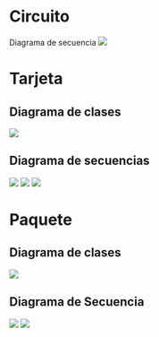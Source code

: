 # Circuito

Diagrama de secuencia 
<img src="http://www.plantuml.com/plantuml/png/hPJDRXCn4CVlVWghND93WEGObQYqa5EH8jHRn67McOPHT-t57qNawV5wOhDEMcaFv9BnUFu_puVNjyw3zQ5hHH__IL4FsikhrJrP5SYRAmbEvaKTqvYMFCZLNVfFWMoUeRR6FbBFf9Dz5l50ZlM3KU_vq9Z5wZ4qh1-CnIL_Yoxpatt9MDQCvHbZGnhQj9kiynCWuwCXX2VVehnvCd7JqH4_BJwk7q0VmKhkIQpZ2B8tLc8hrQbvSlOTbR4MSnFaFAKYvpdhxBYMVwH7sv46wS2JUmBbZINeK7kic3SVXYpMGhXdqZ5fwAJ3Nm6rmc_e71pmSqi7BTMWj0A2DpfqJJJ5RhukWvKhsQO2PZp1KntN0fId5_3uB_BTPdCNVw8u8eOBca39WHd2wyHWIKIeqFKjtbloQCbyGVT2eCZecVz9RiHYGK7niiwcHct10kDiOhttCUfQxF4CMOv8r_6LNDc_adG8q8vHoJ-lKjXv6_17EIH3HpI-qs_rRgJCr98VAqk2QHM1-JfDG3AX08io8tdzd-V3q0dpwT6zEXy6bDuj9_MEDNNlbbNlbX78d_yK82iAZuM59vJ5wEK7WxU6oY6LhV4t--g-GjSGsA_EmzxC-XZwTZClUpBo9FJOKPvlqLY4Pr4_0-CSXbDpz6pIBBaYVgt64jx9WhIOZq-gluiioEGOkgk3wch5BUfzwDg_"/>


# Tarjeta
## Diagrama de clases

<img src="http://www.plantuml.com/plantuml/png/fP7FJiCm3CRlUGghfuxHILmHXqbm1KqQF82NUbMafAdoXmlmxjXRQSAuW3WrTltz_DdUneGXPMULjXWZxFE1tbG74MtluHRCc9HQmuG3XfO3UFHZyYl-y-fDhpvcsKlC68mNfSvkieIZ4Vdz4WY5OebZAv23zn8oHp6SmX4rmGu79grFFQ5rt71sSbtRMfq_YuLdDd34lTS6hVWuwNOKd4ccZF9RgZYgkKy-EBJm5rjbe0UAEXFNinnmiaPZM7BVITeQJXA7yqelnomR_1TCoQ6XkMd0TvryPUiYf9W29XeCNfHSDMKEhkk_tl4dQkx6LVdyKgf8xzutcseAKDnupjOdhFFr2TIMnZux-ma0"/>

## Diagrama de secuencias

<img src="http://www.plantuml.com/plantuml/png/PLBDJW8n4BxtAIPuWKGmUYH8Y1ZE9kY9U1YxWvHqsqr_IFJfdItMRTSzTMQ-dsyck_41NOYj5a45JR0wMXF0gszwl7zOlv3prY18Qu1nweZWhLIeuOII81guA3mJoFXb6UI31VBGah4E6EHHDnOQ0eqz_Km15wkxtc4jHCU-IgeEsM-otCSFcW1ww1-ZsJQsdIOqoYR4K8vmRpwY-mLTtsF4QzfXdrP8iB8Xn66-JlwmX0u_qKrRZcgvKYRCX40Pr0K3NJ4tkzqJVqAaYfb3BcPWfvL4zqnUHcAHKkeMmadvHKmHkPV3bXQ5M3OgMkoMIKmdFuocCnX4CYGhv7e-JdiuelRqBXeQSolNuJo7jCxMchy5A_90ojUfBbtVjrIf3fH-dtpzh5qBvStAvl-SEsLGLm5Bl70KeZF5EB75XamJM_q3"/>
<img src="http://www.plantuml.com/plantuml/png/PLBDSjGm3BxxAJJbqiwmPU2uKtOAXTvWc2cSCXo4ezsgE7Amx49vUXoND6es9yd-VZufljICAPSXEFt9CcB20PH-5H9FdqWL3_Gky470asHABdCE11VxA1cK_zBRrszsNoXf5AozG5NZVIsZPmnmYvwW2DmptX7uyX31HyqHI670XvYWWXH37w4d23ZHxoZZ-SMhoM7dN4sKsVE8rUzaUrD-q0cWmbIixgxAC0P2uTWGIxl2VTE2wJ-erKU8hss6pp4D61hC7ZZNRNRD7xOmuW7JwL2Znjgnv3Fdq6U-nqoFc1VNr-_hvrphAdF9LHau1lQOFf3wGbN4Ihs4VCjwNXuZmdOEQosCs6naZghRJAfqqkNgz0mMaGOn2dE_MQVjzXYKlhkUrjndhijwkZRELPId0ItPY2_hiQis2xOowmsrztEyVglqD9jFr7uDoyt4-lZ7q-Wv2ZXdyLEIOymMX7wxHBaaiNDOvZp9PjTPI7klboHz6S8_"/>
<img src="http://www.plantuml.com/plantuml/png/NP3DRk8m4CVlVeeHUm49M1PjBeX5x8UuxMebsbFKmzGPmArZfnwRGz-fXpu3BrQJaCP9Jl7Cx_-XsR97vqEf1JyhKw734fXU0Xb9VuaPZ_HJgwC1ISQJ4rvvJR0-MEE1rIlz-BRS_2V7rY18Qu1H5nQo1PnG4WG3PuLFLA-aPM_X-mB806aeBcy81G47aA6iDE7btV8Szig0HwSE26obGZrVVxt6ROI8zRoIgi8OFbhjmoED01ckFuFTxyRHA5iJtNF0tND0TuEQ_o5nLrVvPrs9kiRIWH3vR5FdmmegFA8RPuk942YzEgEdPlLbj_iLFo7gLnHqTQ8CAwqakZ_4Cf3nDZfCmPyKpqDJ25PjjSGvzMZzar4CYQ9MJjojnXFeJ5gaTMZVis79tBj03wAWeRGNsjqYNsOzkgEwAwI7_3pVCfj2xuHzh2tQ6mvpq-0Kl4L7F4-GMYgsP8fGwWy0"/>

# Paquete

## Diagrama de clases
<img src="http://www.plantuml.com/plantuml/png/ZP91Jpen4CNlyoaQJl-_PZTwDHx0W3S8KUDzKiRD9DqMfxCaYdnt2pRDmXBbL7ZpUzitCnr7HT6kTM0TncYM-DwHqXRWsbXqjdCeIo7BOUOt7FxzDtU6lGBiik55y8Ei1hE5ogmeAdjK50u9d79o9gilfMErTyUKewAtZEM67K0wIDxGafb55LHg60ynjeDq3nYfPytX5a5QT8TeYroxpFZShKbUoONFlNTz8EVikGsPhCpyaW-UTE4tmMcGumOcZL23gp1CyPHqzpjRzl0esB0pby4Jhxpeh2EKlmpvGPZHxSY4gjgVPUU9qlmJpe8dQqiy5MLekAdh-cfKflJ3bpyHe5Uv_whhF9zJEOzY8FUQ1ZXAbedUri_MytE2CVbLrxfl"/>

## Diagrama de Secuencia

<img src="http://www.plantuml.com/plantuml/png/PP9Dwnen48Vl-HI3lLZgqbheHUoYqdeh22szI0zZCbs2sMIR5q4_VRF-JHpMFUs4NvuyCymcHFGnzKQ4ixO3UkmXqBz4Lj8F2W4xsXhTMP1a8taHTJG4wx_EHWZwHb-Ndzi3vdma26aWVo7ZRWjGEeEjr0ZBBv_E_GB8Nfo9pci7QAEsIHf23rTG19uwD6xzSQIsGWpPI4izv1pCLW_w3330ut-I-ENnIZAwUwGKaypFqUttw7PFFKjnSiagz5UOVQ-Azyop5EBOjELnM8548vD1V_0ajSivxURlXK0PzGKZrUIx_NwNFr7gfgrwZFAjZ2epAgBc2gCUD5m5ZdNGVuIYb-k2lSsQVkbXXu7c5SKys9rYmeucBaDbSHa-R66S6s1m7YGgP4l1HTdacUYs6zT4EJub5Ynsx6XYXmy0T-C4GLOnZQOzvbiXzGYAmBW01H3W0xor2gVSAyUL1TraLkhDVm00"/>
<img src="http://www.plantuml.com/plantuml/png/PP31JW8n48RlVOe9Nj1051Cl10aIvIOXqNWX7YPb91EwBRQp9FBqZaYR0dlQDj__pT-P9C4eRUDCsh3VOiG64dstv2szKagufYV7Qm-Ml50qmk88Hb_12oJUq-FWVhn0vOLW7cA3hWShLgctZ31ukDiqFGKzaDy59o5oIAFRl_ZO61qdR7cBAkiCZveEO8BZ_ndn7l67h8G3aWzdp7-90_7MRYb-a0jxOvRzSPR242mwspgCYqYMmulVSUXU6uDMU8T2XRoQpQRwcNnMIHvRMPxpUzLH58NBZdBHFwcor1rzcXLT14qrjNhAHVif9kgMbLSDgapkK5sTjPZ33MWJgAkSB32pcbjge2JgG1QQ2VbLsxXV"/>
